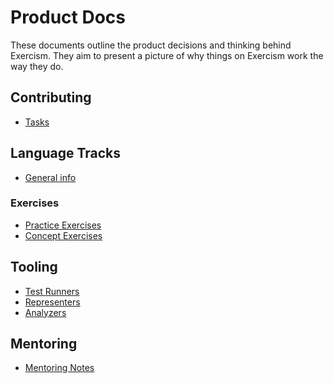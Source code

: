 # Product Docs

These documents outline the product decisions and thinking behind Exercism.
They aim to present a picture of why things on Exercism work the way they do.

## Contributing

- [Tasks](/docs/building/product/tasks)

## Language Tracks

- [General info](/docs/building/product/tracks)

### Exercises

- [Practice Exercises](/docs/building/product/practice-exercises)
- [Concept Exercises](/docs/building/product/concept-exercises)

## Tooling

- [Test Runners](/docs/building/product/test-runners)
- [Representers](/docs/building/product/representers)
- [Analyzers](/docs/building/product/analyzers)

## Mentoring

- [Mentoring Notes](/docs/building/product/mentoring-notes)
